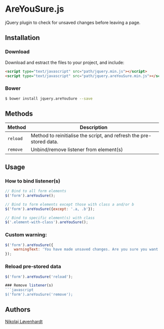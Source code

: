 # AreYouSure.js
jQuery plugin to check for unsaved changes before leaving a page.

## Installation

### Download
Download and estract the files to your project, and include:

```html
<script type="text/javascript" src="path/jquery.min.js"></script>
<script type="text/javascript" src="path/jquery.areYouSure.min.js"></script>
```

### Bower
```bash
$ bower install jquery.areYouSure --save
```

## Methods

Method | Description
--- | ---
`reload` | Method to reinitialise the script, and refresh the pre-stored data.
`remove` | Unbind/remove listener from element(s)

## Usage

### How to bind listener(s)
```javascript
// Bind to all form elements
$('form').areYouSure();

// Bind to form elements except those with class a and/or b
$('form').areYouSure({except: '.a, .b'});

// Bind to specific element(s) with class
$('.element-with-class').areYouSure();
```

### Custom warning:
```javascript
$('form').areYouSure({
    warningText: 'You have made unsaved changes. Are you sure you want to leave?'
});
```

### Reload pre-stored data
```javascript
$('form').areYouSure('reload');

### Remove listener(s)
```javascript
$('form').areYouSure('remove');
```

## Authors
[Nikolaj Løvenhardt](http://github.com/nikolajlovenhardt)